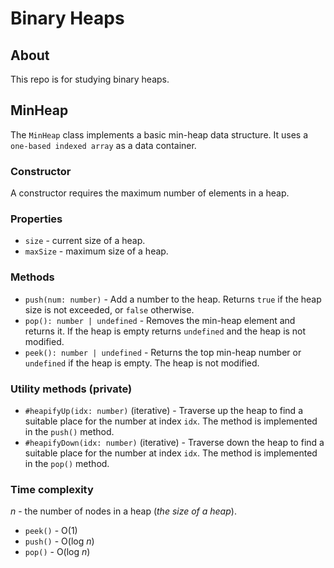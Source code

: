 # Binary Heaps
## About
This repo is for studying binary heaps.

## MinHeap
The `MinHeap` class implements a basic min-heap data structure. It uses a `one-based indexed array` as a data container.

### Constructor
A constructor requires the maximum number of elements in a heap.

### Properties
- `size` - current size of a heap.
- `maxSize` - maximum size of a heap.

### Methods
- `push(num: number)` - Add a number to the heap. Returns `true` if the heap size is not exceeded, or `false` otherwise.
- `pop(): number | undefined` - Removes the min-heap element and returns it. If the heap is empty returns `undefined` and the heap is not modified.
- `peek(): number | undefined` - Returns the top min-heap number or `undefined` if the heap is empty. The heap is not modified.

### Utility methods (private)
- `#heapifyUp(idx: number)` (iterative) - Traverse up the heap to find a suitable place for the number at index `idx`. The method is implemented in the `push()` method.
- `#heapifyDown(idx: number)` (iterative) - Traverse down the heap to find a suitable place for the number at index `idx`. The method is implemented in the `pop()` method.

### Time complexity
_n_ - the number of nodes in a heap (_the size of a heap_).
- `peek()` - O(1)
- `push()` - O(log _n_)
- `pop()` - O(log _n_)